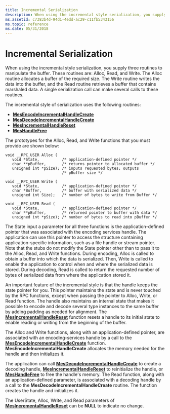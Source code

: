 ```yaml
---
title: Incremental Serialization
description: When using the incremental style serialization, you supply three routines to manipulate the buffer.
ms.assetid: c7383b4d-94d1-4edd-ac29-c11fb5343156
ms.topic: reference
ms.date: 05/31/2018
---
```


# Incremental Serialization

When using the incremental style serialization, you supply three routines to manipulate the buffer. These routines are: Alloc, Read, and Write. The Alloc routine allocates a buffer of the required size. The Write routine writes the data into the buffer, and the Read routine retrieves a buffer that contains marshaled data. A single serialization call can make several calls to these routines.

The incremental style of serialization uses the following routines:

-   [**MesEncodeIncrementalHandleCreate**](/windows/desktop/api/Midles/nf-midles-mesencodeincrementalhandlecreate)
-   [**MesDecodeIncrementalHandleCreate**](/windows/desktop/api/Midles/nf-midles-mesdecodeincrementalhandlecreate)
-   [**MesIncrementalHandleReset**](/windows/desktop/api/Midles/nf-midles-mesincrementalhandlereset)
-   [**MesHandleFree**](/windows/desktop/api/Midles/nf-midles-meshandlefree)

The prototypes for the Alloc, Read, and Write functions that you must provide are shown below:

``` syntax
void __RPC_USER Alloc (
   void *State,          /* application-defined pointer */
   char **pBuffer,       /* returns pointer to allocated buffer */
   unsigned int *pSize); /* inputs requested bytes; outputs 
                         /* pBuffer size */

void __RPC_USER Write (
   void *State,          /* application-defined pointer */
   char *Buffer,         /* buffer with serialized data */
   unsigned int Size);   /* number of bytes to write from Buffer */

void __RPC_USER Read (
   void *State,          /* application-defined pointer */
   char **pBuffer,       /* returned pointer to buffer with data */
   unsigned int *pSize); /* number of bytes to read into pBuffer */
```

The State input a parameter for all three functions is the application-defined pointer that was associated with the encoding services handle. The application can use this pointer to access the structure containing application-specific information, such as a file handle or stream pointer. Note that the stubs do not modify the State pointer other than to pass it to the Alloc, Read, and Write functions. During encoding, Alloc is called to obtain a buffer into which the data is serialized. Then, Write is called to enable the application to control when and where the serialized data is stored. During decoding, Read is called to return the requested number of bytes of serialized data from where the application stored it.

An important feature of the incremental style is that the handle keeps the state pointer for you. This pointer maintains the state and is never touched by the RPC functions, except when passing the pointer to Alloc, Write, or Read function. The handle also maintains an internal state that makes it possible to encode and decode several type instances to the same buffer by adding padding as needed for alignment. The [**MesIncrementalHandleReset**](/windows/desktop/api/Midles/nf-midles-mesincrementalhandlereset) function resets a handle to its initial state to enable reading or writing from the beginning of the buffer.

The Alloc and Write functions, along with an application-defined pointer, are associated with an encoding-services handle by a call to the [**MesEncodeIncrementalHandleCreate**](/windows/desktop/api/Midles/nf-midles-mesencodeincrementalhandlecreate) function. **MesEncodeIncrementalHandleCreate** allocates the memory needed for the handle and then initializes it.

The application can call [**MesDecodeIncrementalHandleCreate**](/windows/desktop/api/Midles/nf-midles-mesdecodeincrementalhandlecreate) to create a decoding handle, [**MesIncrementalHandleReset**](/windows/desktop/api/Midles/nf-midles-mesincrementalhandlereset) to reinitialize the handle, or [**MesHandleFree**](/windows/desktop/api/Midles/nf-midles-meshandlefree) to free the handle's memory. The Read function, along with an application-defined parameter, is associated with a decoding handle by a call to the **MesDecodeIncrementalHandleCreate** routine. The function creates the handle and initializes it.

The UserState, Alloc, Write, and Read parameters of [**MesIncrementalHandleReset**](/windows/desktop/api/Midles/nf-midles-mesincrementalhandlereset) can be **NULL** to indicate no change.

 

 




